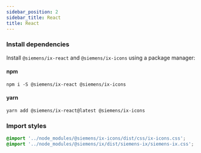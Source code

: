 ```yaml
---
sidebar_position: 2
sidebar_title: React
title: React
---
```


### Install dependencies

Install `@siemens/ix-react` and `@siemens/ix-icons` using a package manager:

#### npm

```
npm i -S @siemens/ix-react @siemens/ix-icons
```

#### yarn

```
yarn add @siemens/ix-react@latest @siemens/ix-icons
```

### Import styles

```css
@import '../node_modules/@siemens/ix-icons/dist/css/ix-icons.css';
@import '../node_modules/@siemens/ix/dist/siemens-ix/siemens-ix.css';
```

